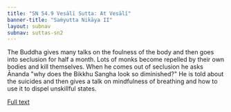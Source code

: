 ```yaml
---
title: "SN 54.9 Vesālī Sutta: At Vesālī"
banner-title: "Saṁyutta Nikāya II" 
layout: subnav 
subnav: suttas-sn2
---
```


The Buddha gives many talks on the foulness of the body and then goes into seclusion for half a month. Lots of monks become repelled by their own bodies and kill themselves. When he comes out of seclusion he asks Ānanda "why does the Bikkhu Sangha look so diminished?" He is told about the suicides and then gives a talk on mindfulness of breathing and how to use it to dispel unskillful states.

[Full text](https://www.dhammatalks.org/suttas/SN/SN54_9.html)
